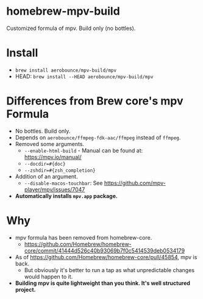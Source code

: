 # homebrew-mpv-build
Customized formula of mpv. Build only (no bottles).

# Install
- `brew install aerobounce/mpv-build/mpv`
- HEAD: `brew install --HEAD aerobounce/mpv-build/mpv`

# Differences from Brew core's mpv Formula
- No bottles. Build only.
- Depends on `aerobounce/ffmpeg-fdk-aac/ffmpeg` instead of `ffmpeg`.
- Removed some arguments.
  - `--enable-html-build` - Manual can be found at: https://mpv.io/manual/
  - `--docdir=#{doc}`
  - `--zshdir=#{zsh_completion}`
- Addition of an argument.
  - `--disable-macos-touchbar`: See https://github.com/mpv-player/mpv/issues/7047
- **Automatically installs `mpv.app` package.**

# Why
- mpv formula has been removed from homebrew-core.
  - https://github.com/Homebrew/homebrew-core/commit/41444d526c40b93069b7f0c5414539deb0534179
- As of https://github.com/Homebrew/homebrew-core/pull/45854, mpv is back.
  - But obviously it's better to run a tap as what unpredictable changes would happen to it.
- **Building mpv is quite lightweight than you think. It's well structured project.**

